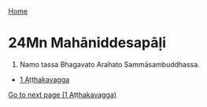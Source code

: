 
[Home](/)

# 24Mn Mahāniddesapāḷi

1. Namo tassa Bhagavato Arahato Sammāsambuddhassa.

* [1 Aṭṭhakavagga](1.md)

[Go to next page (1 Aṭṭhakavagga)](1.md)


